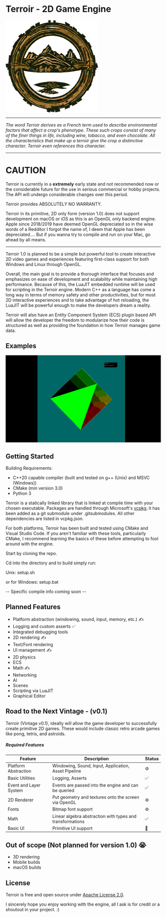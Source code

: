 # Terroir - 2D Game Engine

<img src="/resources/TerroirLogo.PNG" alt="Terroir-Logo" height="300" width="300"/>

---

_The word Terroir derives as a French term used to describe environmental factors that affect a crop's phenotype. These
such crops consist of many of the finer things in life, including wine, tobacco, and even chocolate. All the
characteristics that make up a terroir give the crop a distinctive character. Terroir even references this character._

---

# CAUTION

Terroir is currently in a **extremely** early state and not recommended now or the considerable future for the use in serious
commercial or hobby projects. The API will undergo considerable changes over this period.

Terroir provides ABSOLUTELY NO WARRANTY.

Terroir in its primitive, 2D only form (version 1.0) does not support development on macOS or iOS as this is an OpenGL only backend engine. Apple since 2018/2019 have deemed OpenGL depreciated so in the wise words of a Redditor I forgot the name of, I deem that Apple has been depreciated.... But if you wanna try to compile and run on your Mac, go ahead by all means.

---

Terroir 1.0 is planned to be a simple but powerful tool to create interactive 2D video games and experiences featuring first-class support for both Windows and Linux through OpenGL.

Overall, the main goal is to provide a thorough interface that focuses and emphasizes on ease of development and scalability while maintaining high performance. Because of this, the LuaJIT embedded runtime will be used for scripting in the Terroir engine. Modern C++ as a language has come a long way in terms of memory safety and other productivities, but for most 2D interactive experiences and to take advantage of hot reloading, the LuaJIT will be powerful enough to make the developers dream a reality.

Terroir will also have an Entity Component System (ECS) plugin based API will allow the developer the freedom to modularize how their code is structured as well as providing the foundation in how Terroir manages game data.

## Examples

![Triangle](/resources/Triangle.gif)

## Getting Started

Building Requirements:

- C++20 capable compiler (built and tested on g++ (Unix) and MSVC (Windows))
- CMake (min version 3.0)
- Python 3

Terroir is a statically linked library that is linked at compile time with your chosen executable. Packages are handled through Microsoft's [vcpkg](https://vcpkg.io/en/index.html); it has been added as a git submodule under .gitsubmodules. All other dependencies are listed in vcpkg.json.

For both platforms, Terroir has been built and tested using CMake and Visual Studio Code.  If you aren't familiar with these tools, particularly CMake, I recommend learning the basics of these before attempting to fool around with the engine.

Start by cloning the repo.

Cd into the directory and to build simply run:

Unix:
setup.sh

or for Windows:
setup.bat

-- Specific compile info coming soon --

## Planned Features

- Platform abstraction (windowing, sound, input, memory, etc.) ✍️
- Logging and custom asserts ✅
- Integrated debugging tools
- 2D rendering ✍️
- Text/Font rendering
- UI management ✍️
- 2D physics
- ECS
- Math ✍️
- Networking
- AI
- Scenes
- Scripting via LuaJIT
- Graphical Editor

## Road to the Next Vintage - (v0.1)

Terroir (Vintage v0.1), ideally will allow the game developer to successfully create primitive 2D games. These would include classic retro arcade games like pong, tetris, and astroids.

##### Required Features

| Feature                | Description                                               | Status |
| ---------------------- | --------------------------------------------------------- | ------ |
| Platform Abstraction   | Windowing, Sound, Input, Application, Asset Pipeline      | ⚙️      |
| Basic Utilities        | Logging, Asserts                                          | ✅      |
| Event and Layer System | Events are passed into the engine and can be queried      | ✅      |
| 2D Renderer            | Put geometry and textures onto the screen via OpenGL      | ⚙️      |
| Fonts                  | Bitmap font support                                       | ⚙️      |
| Math                   | Linear algebra abstraction with types and transformations | ✅      |
| Basic UI               | Primitive UI support                                      | 🤷      |

## Out of scope (Not planned for version 1.0) 😭

- 3D rendering
- Mobile builds
- macOS builds

## License

Terroir is free and open source under [Apache License 2.0](https://www.apache.org/licenses/LICENSE-2.0).

I sincerely hope you enjoy working with the engine, all I ask is for credit or a shoutout in your project. :)
